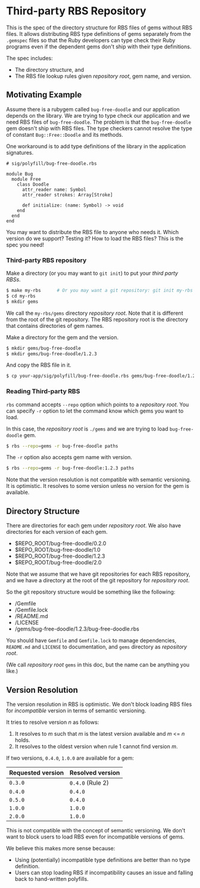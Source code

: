 
# Third-party RBS Repository

This is the spec of the directory structure for RBS files of gems without RBS files. It allows distributing RBS type definitions of gems separately from the `.gemspec` files so that the Ruby developers can type check their Ruby programs even if the dependent gems don't ship with their type definitions.

The spec includes:

* The directory structure, and
* The RBS file lookup rules given _repository root_, gem name, and version.

## Motivating Example

Assume there is a rubygem called `bug-free-doodle` and our application depends on the library. We are trying to type check our application and we need RBS files of `bug-free-doodle`. The problem is that the `bug-free-doodle` gem doesn't ship with RBS files. The type checkers cannot resolve the type of constant `Bug::Free::Doodle` and its methods.

One workaround is to add type definitions of the library in the application signatures.

```
# sig/polyfill/bug-free-doodle.rbs

module Bug
  module Free
    class Doodle
      attr_reader name: Symbol
      attr_reader strokes: Array[Stroke]

      def initialize: (name: Symbol) -> void
    end
  end
end
```

You may want to distribute the RBS file to anyone who needs it. Which version do we support? Testing it? How to load the RBS files? This is the spec you need!

### Third-party RBS repository

Make a directory (or you may want to `git init`) to put your _third party RBSs_.

```sh
$ make my-rbs      # Or you may want a git repository: git init my-rbs
$ cd my-rbs
$ mkdir gems
```

We call the `my-rbs/gems` directory _repository root_. Note that it is different from the root of the git repository. The RBS repository root is the directory that contains directories of gem names.

Make a directory for the gem and the version.

```sh
$ mkdir gems/bug-free-doodle
$ mkdir gems/bug-free-doodle/1.2.3
```

And copy the RBS file in it.

```sh
$ cp your-app/sig/polyfill/bug-free-doodle.rbs gems/bug-free-doodle/1.2.3
```

### Reading Third-party RBS

`rbs` command accepts `--repo` option which points to a _repository root_. You can specify `-r` option to let the command know which gems you want to load.

In this case, the _repository root_ is `./gems` and we are trying to load `bug-free-doodle` gem.

```sh
$ rbs --repo=gems -r bug-free-doodle paths
```

The `-r` option also accepts gem name with version.

```sh
$ rbs --repo=gems -r bug-free-doodle:1.2.3 paths
```

Note that the version resolution is not compatible with semantic versioning. It is optimistic. It resolves to some version unless no version for the gem is available.

## Directory Structure

There are directories for each gem under _repository root_. We also have directories for each version of each gem.

- $REPO_ROOT/bug-free-doodle/0.2.0
- $REPO_ROOT/bug-free-doodle/1.0
- $REPO_ROOT/bug-free-doodle/1.2.3
- $REPO_ROOT/bug-free-doodle/2.0

Note that we assume that we have git repositories for each RBS repository, and we have a directory at the root of the git repository for _repository root_.

So the git repository structure would be something like the following:

- /Gemfile
- /Gemfile.lock
- /README.md
- /LICENSE
- /gems/bug-free-doodle/1.2.3/bug-free-doodle.rbs

You should have `Gemfile` and `Gemfile.lock` to manage dependencies, `README.md` and `LICENSE` to documentation, and `gems` directory as _repository root_.

(We call _repository root_ `gems` in this doc, but the name can be anything you like.)

## Version Resolution

The version resolution in RBS is optimistic. We don't block loading RBS files for _incompatible_ version in terms of semantic versioning.

It tries to resolve version _n_ as follows:

1. It resolves to _m_ such that _m_ is the latest version available and _m_ <= _n_ holds.
2. It resolves to the oldest version when rule 1 cannot find version _m_.

If two versions, `0.4.0`, `1.0.0` are available for a gem:

| Requested version | Resolved version |
|-------------------|------------------|
| `0.3.0`           | `0.4.0` (Rule 2) |
| `0.4.0`           | `0.4.0`          |
| `0.5.0`           | `0.4.0`          |
| `1.0.0`           | `1.0.0`          |
| `2.0.0`           | `1.0.0`          |

This is not compatible with the concept of semantic versioning. We don't want to block users to load RBS even for incompatible versions of gems.

We believe this makes more sense because:

* Using (potentially) incompatible type definitions are better than no type definition.
* Users can stop loading RBS if incompatibility causes an issue and falling back to hand-written polyfills.

